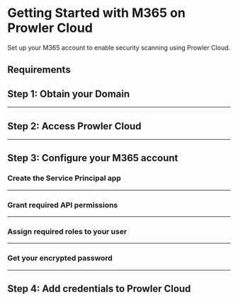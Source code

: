 # Getting Started with M365 on Prowler Cloud

Set up your M365 account to enable security scanning using Prowler Cloud.

## Requirements


## Step 1: Obtain your Domain


---

## Step 2: Access Prowler Cloud


---

## Step 3: Configure your M365 account


### Create the Service Principal app


---

### Grant required API permissions


---

### Assign required roles to your user


---

### Get your encrypted password


---

## Step 4: Add credentials to Prowler Cloud
